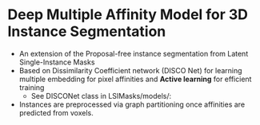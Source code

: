 # Deep Multiple Affinity Model for 3D Instance Segmentation
- An extension of the Proposal-free instance segmentation from Latent Single-Instance Masks
- Based on Dissimilarity Coefficient network (DISCO Net) for learning multiple embedding for pixel affinities and **Active learning** for efficient training
  - See DISCONet class in LSIMasks/models/:
- Instances are preprocessed via graph partitioning once affinities are predicted from voxels.



